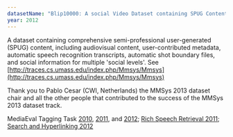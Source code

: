 ```yaml
---
datasetName: "Blip10000: A social Video Dataset containing SPUG Content for Tagging and Retrieval"
year: 2012
---
```


A dataset containing comprehensive semi-professional user-generated (SPUG) content, including audiovisual content, user-contributed metadata, automatic speech recognition transcripts, automatic shot boundary files, and social information for multiple 'social levels'.
See [http://traces.cs.umass.edu/index.php/Mmsys/Mmsys](http://traces.cs.umass.edu/index.php/Mmsys/Mmsys)

Thank you to Pablo Cesar (CWI, Netherlands) the MMSys 2013 dataset chair and all the other people that contributed to the success of the MMSys 2013 dataset track.

MediaEval Tagging Task
[2010](http://www.multimediaeval.org/mediaeval2010/tagwww/index.html),
[2011](http://www.multimediaeval.org/mediaeval2011/genre2011/index.html),
and [2012](http://www.multimediaeval.org/mediaeval2012/tagging2012/index.html);
[Rich Speech Retrieval 2011](http://www.multimediaeval.org/mediaeval2011/RSR2011/index.html);
[Search and Hyperlinking 2012](http://www.multimediaeval.org/mediaeval2012/newtasks/hyper2012/index.html)
